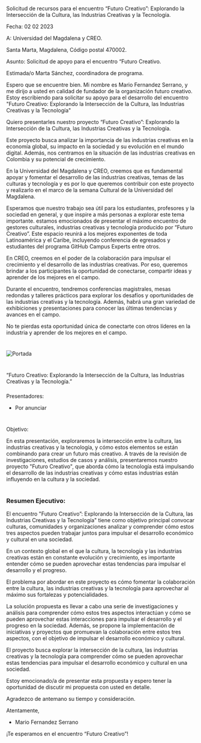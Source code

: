 #

Solicitud de recursos para el encuentro “Futuro Creativo”: Explorando la Intersección de la Cultura, las Industrias Creativas y la Tecnología.

Fecha: 02 02 2023

A: Universidad del Magdalena y CREO. 

Santa Marta, Magdalena, Código postal 470002.

Asunto: Solicitud de apoyo para el encuentro “Futuro Creativo.

Estimada/o Marta Sánchez, coordinadora de programa.

Espero que se encuentre bien. Mi nombre es Mario Fernandez Serrano, y me dirijo a usted en calidad de fundador de la organización futuro creativo. Estoy escribiendo para solicitar su apoyo para el desarrollo del encuentro "Futuro Creativo: Explorando la Intersección de la Cultura, las Industrias Creativas y la Tecnología"

Quiero presentarles nuestro proyecto “Futuro Creativo”: Explorando la Intersección de la Cultura, las Industrias Creativas y la Tecnología.

Este proyecto busca analizar la importancia de las industrias creativas en la economía global, su impacto en la sociedad y su evolución en el mundo digital.
Además, nos centramos en la situación de las industrias creativas en Colombia y su potencial de crecimiento.

En la Universidad del Magdalena y CREO, creemos que es fundamental apoyar y fomentar el desarrollo de las industrias creativas, temas de las culturas y tecnología y es por lo que queremos contribuir con este proyecto y realizarlo en el marco de la semana Cultural de la Universidad del Magdalena. 

Esperamos que nuestro trabajo sea útil para los estudiantes, profesores y la sociedad en general, y que inspire a más personas a explorar este tema importante.
estamos emocionados de presentar el máximo encuentro de gestores culturales, industrias creativas y tecnología producido por “Futuro Creativo”. 
Este espacio reunirá a los mejores exponentes de toda Latinoamérica y el Caribe, incluyendo conferencia de egresados y estudiantes del programa GitHub Campus Experts entre otros.

En CREO, creemos en el poder de la colaboración para impulsar el crecimiento y el desarrollo de las industrias creativas. Por eso, queremos brindar a los participantes la oportunidad de conectarse, compartir ideas y aprender de los mejores en el campo.

Durante el encuentro, tendremos conferencias magistrales, mesas redondas y talleres prácticos para explorar los desafíos y oportunidades de las industrias creativas y la tecnología. Además, habrá una gran variedad de exhibiciones y presentaciones para conocer las últimas tendencias y avances en el campo.

No te pierdas esta oportunidad única de conectarte con otros líderes en la industria y aprender de los mejores en el campo.

#

![Portada](https://images.unsplash.com/photo-1546603999-24fbcb911bee?ixlib=rb-4.0.3&ixid=MnwxMjA3fDB8MHxwaG90by1wYWdlfHx8fGVufDB8fHx8&auto=format&fit=crop&w=1470&q=80)


# 

“Futuro Creativo: Explorando la Intersección de la Cultura, las Industrias Creativas y la Tecnología.”

 ### 
 
 Presentadores:

*  Por anunciar

#


### 

Objetivo:

En esta presentación, exploraremos la intersección entre la cultura, las industrias creativas y la tecnología, y cómo estos elementos se están combinando para crear un futuro más creativo. A través de la revisión de investigaciones, estudios de casos y análisis, presentaremos nuestro proyecto "Futuro Creativo", que aborda cómo la tecnología está impulsando el desarrollo de las industrias creativas y cómo estas industrias están influyendo en la cultura y la sociedad.

#


### Resumen Ejecutivo:


El encuentro "Futuro Creativo”: Explorando la Intersección de la Cultura, las Industrias Creativas y la Tecnología" tiene como objetivo principal convocar culturas, comunidades y organizaciones analizar y comprender cómo estos tres aspectos pueden trabajar juntos para impulsar el desarrollo económico y cultural en una sociedad.

En un contexto global en el que la cultura, la tecnología y las industrias creativas están en constante evolución y crecimiento, es importante entender cómo se pueden aprovechar estas tendencias para impulsar el desarrollo y el progreso.

El problema por abordar en este proyecto es cómo fomentar la colaboración entre la cultura, las industrias creativas y la tecnología para aprovechar al máximo sus fortalezas y potencialidades.

La solución propuesta es llevar a cabo una serie de investigaciones y análisis para comprender cómo estos tres aspectos interactúan y cómo se pueden aprovechar estas interacciones para impulsar el desarrollo y el progreso en la sociedad. Además, se propone la implementación de iniciativas y proyectos que promuevan la colaboración entre estos tres aspectos, con el objetivo de impulsar el desarrollo económico y cultural.

El proyecto busca explorar la intersección de la cultura, las industrias creativas y la tecnología para comprender cómo se pueden aprovechar estas tendencias para impulsar el desarrollo económico y cultural en una sociedad.



Estoy emocionado/a de presentar esta propuesta y espero tener la oportunidad de discutir mi propuesta con usted en detalle.




Agradezco de antemano su tiempo y consideración.

Atentamente,

* Mario Fernandez Serrano




¡Te esperamos en el encuentro “Futuro Creativo”!

